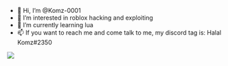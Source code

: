 - 👋 Hi, I’m @Komz-0001
- 👀 I’m interested in roblox hacking and exploiting
- 🌱 I’m currently learning lua
- 📫 If you want to reach me and come talk to me, my discord tag is: Halal Komz#2350

<!---
Komz-0001/Komz-0001 is a ✨ special ✨ repository because its `README.md` (this file) appears on your GitHub profile.
You can click the Preview link to take a look at your changes.
--->
<img src="https://github-readme-stats.vercel.app/api?username=Komz-0001&&show_icons=true&title_color=ffffff&icon_color=bb2acf&text_color=daf7dc&bg_color=151515">
